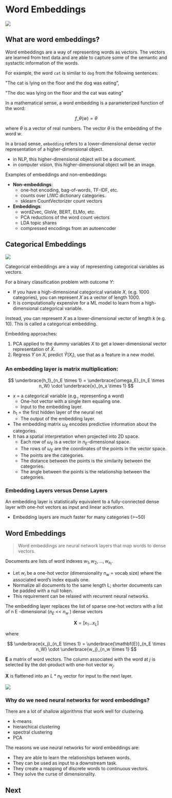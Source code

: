 # Word Embeddings

![](figs/embeddings.png)

## What are word embeddings?

Word embeddings are a way of representing words as vectors. The vectors are learned from text data and are able to capture some of the semantic and systactic information of the words.

For example, the word `cat` is similar to `dog` from the following sentences:

"The cat is lying on the floor and the dog was eating”,

"The doc was lying on the floor and the cat was eating”

In a mathematical sense, a word embedding is a parameterized function of the word:

$$ f\_{\theta}(w) = \theta $$

where $\theta$ is a vector of real numbers. The vector $\theta$ is the embedding of the word $w$.

In a broad sense, `embedding` refers to a lower-dimensional dense vector representation of a higher-dimensional object.

- in NLP, this higher-dimensional object will be a document.
- in computer vision, this higher-dimensional object will be an image.

Examples of embeddings and non-embeddings:

- **Non-embeddings**:
  - one-hot encoding, bag-of-words, TF-IDF, etc.
  - counts over LIWC dictionary categories.
  - sklearn CountVectorizer count vectors
- **Embeddings**:
  - word2vec, GloVe, BERT, ELMo, etc.
  - PCA reductions of the word count vectors
  - LDA topic shares
  - compressed encodings from an autoencoder

## Categorical Embeddings

![](figs/1.png)

Categorical embeddings are a way of representing categorical variables as vectors.

For a binary classification problem with outcome $Y$:

- If you have a high-dimensional categorical variable $X$, (e.g. 1000 categories), you can represent $X$ as a vector of length 1000.
- It is computationally expensive for a ML model to learn from a high-dimensional categorical variable.

Instead, you can represent $X$ as a lower-dimensional vector of length $k$ (e.g. 10). This is called a categorical embedding.

Embedding approaches:

1. PCA applied to the dummy variables $X$ to get a lower-dimensional vector representation of $\tilde{X}$.
2. Regress $Y$ on $X$, predict $\hat{Y}(X_i)$, use that as a feature in a new model.

### An embedding layer is matrix multiplication:

$$
\underbrace{h_1}_{n_E \times 1} = \underbrace{\omega_E}_{n_E \times n_W} \cdot \underbrace{x}_{n_x \times 1}
$$

- $x$ = a categorical variable (e.g., representing a word)
  - One-hot vector with a single item equaling one.
  - Input to the embedding layer.
- $h_1$ = the first hidden layer of the neural net
  - The output of the embedding layer.
- The embedding matrix $\omega_E$ encodes predictive information about the categories.
- It has a spatial interpretation when projected into 2D space.
  - Each row of $\omega_E$ is a vector in $n_E$-dimensional space.
  - The rows of $\omega_E$ are the coordinates of the points in the vector space.
  - The points are the categories.
  - The distance between the points is the similarity between the categories.
  - The angle between the points is the relationship between the categories.

### Embedding Layers versus Dense Layers

An embedding layer is statistically equivalent to a fully-connected dense layer with one-hot vectors as input and linear activation.

- Embedding layers are much faster for many categories (>~50)

## Word Embeddings

> Word embeddings are neural network layers that map words to dense vectors.

Documents are lists of word indexes ${w_1 ,w_2 ,...,w_{n_i} }$.

- Let $w_i$ be a one-hot vector (dimensionality $n_w$ = vocab size) where the associated word’s index equals one.
- Normalize all documents to the same length L; shorter documents can be padded with a null token.
- This requirement can be relaxed with recurrent neural networks.

The embedding layer replaces the list of sparse one-hot vectors with a list of n E -dimensional ($n_E$ << $n_w$ ) dense vectors

$$ \mathbf{X} = [x_1 \ldots x_L ] $$

where

$$
\underbrace{x_j}_{n_E \times 1} = \underbrace{\mathbf{E}}_{n_E \times n_W} \cdot \underbrace{w_j}_{n_w \times 1}
$$

$\mathbf{E}$ a matrix of word vectors. The column associated with the word at $j$ is selected by the dot-product with one-hot vector $w_j$.

$\mathbf{X}$ is flattened into an $L * n_E$ vector for input to the next layer.

![](figs/4.png)

### Why do we need neural networks for word embeddings?

There are a lot of shallow algorithms that work well for clustering.

- k-means
- hierarchical clustering
- spectral clustering
- PCA

The reasons we use neural networks for word embeddings are:

- They are able to learn the relationships between words.
- They can be used as input to a downstream task.
- They create a mapping of discrete words to continuous vectors.
- They solve the curse of dimensionality.

## Next

```{tableofcontents}

```
